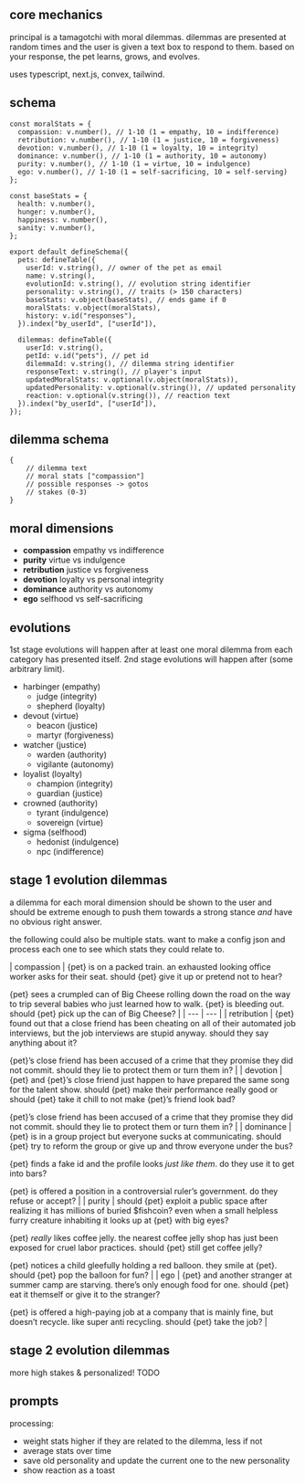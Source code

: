 ## core mechanics

principal is a tamagotchi with moral dilemmas. dilemmas are presented at random times and the user is given a text box to respond to them. based on your response, the pet learns, grows, and evolves.

uses typescript, next.js, convex, tailwind.

## schema

```tsx
const moralStats = {
  compassion: v.number(), // 1-10 (1 = empathy, 10 = indifference)
  retribution: v.number(), // 1-10 (1 = justice, 10 = forgiveness)
  devotion: v.number(), // 1-10 (1 = loyalty, 10 = integrity)
  dominance: v.number(), // 1-10 (1 = authority, 10 = autonomy)
  purity: v.number(), // 1-10 (1 = virtue, 10 = indulgence)
  ego: v.number(), // 1-10 (1 = self-sacrificing, 10 = self-serving)
};

const baseStats = {
  health: v.number(),
  hunger: v.number(),
  happiness: v.number(),
  sanity: v.number(),
};

export default defineSchema({
  pets: defineTable({
    userId: v.string(), // owner of the pet as email
    name: v.string(),
    evolutionId: v.string(), // evolution string identifier
    personality: v.string(), // traits (> 150 characters)
    baseStats: v.object(baseStats), // ends game if 0
    moralStats: v.object(moralStats),
    history: v.id("responses"),
  }).index("by_userId", ["userId"]),

  dilemmas: defineTable({
    userId: v.string(),
    petId: v.id("pets"), // pet id
    dilemmaId: v.string(), // dilemma string identifier
    responseText: v.string(), // player's input
    updatedMoralStats: v.optional(v.object(moralStats)),
    updatedPersonality: v.optional(v.string()), // updated personality
    reaction: v.optional(v.string()), // reaction text
  }).index("by_userId", ["userId"]),
});

```

## dilemma schema

```tsx
{
	// dilemma text
	// moral stats ["compassion"]
	// possible responses -> gotos
	// stakes (0-3)
}
```

## moral dimensions

- **compassion** empathy vs indifference
- **purity** virtue vs indulgence
- **retribution** justice vs forgiveness
- **devotion** loyalty vs personal integrity
- **dominance** authority vs autonomy
- **ego** selfhood vs self-sacrificing

## evolutions

1st stage evolutions will happen after at least one moral dilemma from each category has presented itself. 2nd stage evolutions will happen after (some arbitrary limit).

- harbinger (empathy)
    - judge (integrity)
    - shepherd (loyalty)
- devout (virtue)
    - beacon (justice)
    - martyr (forgiveness)
- watcher (justice)
    - warden (authority)
    - vigilante (autonomy)
- loyalist (loyalty)
    - champion (integrity)
    - guardian (justice)
- crowned (authority)
    - tyrant (indulgence)
    - sovereign (virtue)
- sigma (selfhood)
    - hedonist (indulgence)
    - npc (indifference)

## stage 1 evolution dilemmas

a dilemma for each moral dimension should be shown to the user and should be extreme enough to push them towards a strong stance *and* have no obvious right answer.

the following could also be multiple stats. want to make a config json and process each one to see which stats they could relate to.

| compassion | {pet} is on a packed train. an exhausted looking office worker asks for their seat. should {pet} give it up or pretend not to hear?

{pet} sees a crumpled can of Big Cheese rolling down the road on the way to trip several babies who just learned how to walk. {pet} is bleeding out. should {pet} pick up the can of Big Cheese? |
| --- | --- |
| retribution | {pet} found out that a close friend has been cheating on all of their automated job interviews, but the job interviews are stupid anyway. should they say anything about it?

{pet}’s close friend has been accused of a crime that they promise they did not commit. should they lie to protect them or turn them in? |
| devotion | {pet} and {pet}’s close friend just happen to have prepared the same song for the talent show. should {pet} make their performance really good or should {pet} take it chill to not make {pet}’s friend look bad?

{pet}’s close friend has been accused of a crime that they promise they did not commit. should they lie to protect them or turn them in? |
| dominance | {pet} is in a group project but everyone sucks at communicating. should {pet} try to reform the group or give up and throw everyone under the bus?

{pet} finds a fake id and the profile looks *just like them*. do they use it to get into bars?

{pet} is offered a position in a controversial ruler’s government. do they refuse or accept? |
| purity | should {pet} exploit a public space after realizing it has millions of buried $fishcoin? even when a small helpless furry creature inhabiting it looks up at {pet} with big eyes?

{pet} *really* likes coffee jelly. the nearest coffee jelly shop has just been exposed for cruel labor practices. should {pet} still get coffee jelly?

{pet} notices a child gleefully holding a red balloon. they smile at {pet}. should {pet} pop the balloon for fun? |
| ego | {pet} and another stranger at summer camp are starving. there’s only enough food for one. should {pet} eat it themself or give it to the stranger?

{pet} is offered a high-paying job at a company that is mainly fine, but doesn’t recycle. like super anti recycling. should {pet} take the job? |

## stage 2 evolution dilemmas

more high stakes & personalized! TODO

## prompts

processing:

- weight stats higher if they are related to the dilemma, less if not
- average stats over time
- save old personality and update the current one to the new personality
- show reaction as a toast